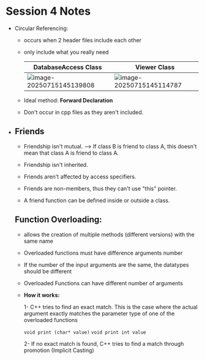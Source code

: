 # Session 4 Notes

- Circular Referencing: 

  - occurs when 2 header files include each other

  - only include what you really need

    | DatabaseAccess Class                                         | Viewer Class                                                 |
    | ------------------------------------------------------------ | ------------------------------------------------------------ |
    | ![image-20250715145139808](C:\Users\hp\AppData\Roaming\Typora\typora-user-images\image-20250715145139808.png) | ![image-20250715145114787](C:\Users\hp\AppData\Roaming\Typora\typora-user-images\image-20250715145114787.png) |

  - Ideal method: **Forward Declaration**
  - Don't occur in cpp files as they aren't included.

- ## Friends

  - Friendship isn't mutual. --> If class B is friend to class A, this doesn't mean that class A is friend to class A.

  - Friendship isn't inherited.

  - Friends aren't affected by access specifiers.

  - Friends are non-members, thus they can't use "this" pointer.

  - A friend function can be defined inside or outside a class.

  ## Function Overloading:

  - allows the creation of multiple methods (different versions) with the same name

  - Overloaded functions must have difference arguments number

  - If the number of the input arguments are the same, the datatypes should be different

  - Overloaded Functions can have different number of arguments

  - **How it works:**

    1- C++ tries to find an exact match. This is the case where the actual argument exactly matches the parameter type of one of the overloaded functions

    `void print (char* value)`
    `void print int value`

    2- If no exact match is found, C++ tries to find a match through promotion (Implicit Casting)